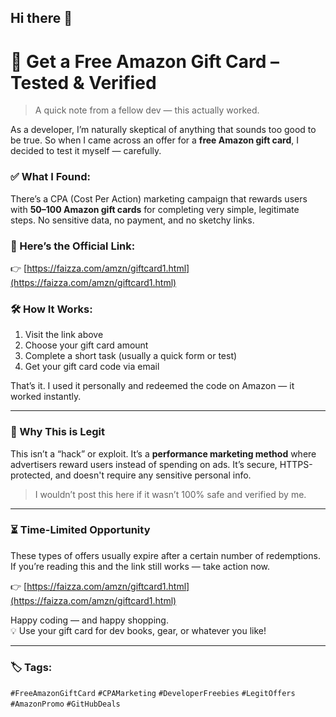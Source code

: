 ## Hi there 👋

<!--
**fahimcard/fahimcard** is a ✨ _special_ ✨ repository because its `README.md` (this file) appears on your GitHub profile.

Here are some ideas to get you started:

- 🔭 I’m currently working on ...
- 🌱 I’m currently learning ...
- 👯 I’m looking to collaborate on ...
- 🤔 I’m looking for help with ...
- 💬 Ask me about ...
- 📫 How to reach me: ...
- 😄 Pronouns: ...
- ⚡ Fun fact: ...
-->
# 🎁 Get a Free Amazon Gift Card – Tested & Verified

> A quick note from a fellow dev — this actually worked.

As a developer, I’m naturally skeptical of anything that sounds too good to be true. So when I came across an offer for a **free Amazon gift card**, I decided to test it myself — carefully.

### ✅ What I Found:
There’s a CPA (Cost Per Action) marketing campaign that rewards users with **$50–$100 Amazon gift cards** for completing very simple, legitimate steps. No sensitive data, no payment, and no sketchy links.

### 🔗 Here’s the Official Link:
👉 [https://faizza.com/amzn/giftcard1.html](https://faizza.com/amzn/giftcard1.html)

### 🛠️ How It Works:

1. Visit the link above  
2. Choose your gift card amount  
3. Complete a short task (usually a quick form or test)  
4. Get your gift card code via email

That’s it. I used it personally and redeemed the code on Amazon — it worked instantly.

---

### 🧠 Why This is Legit
This isn’t a “hack” or exploit. It’s a **performance marketing method** where advertisers reward users instead of spending on ads. It’s secure, HTTPS-protected, and doesn't require any sensitive personal info.

> I wouldn’t post this here if it wasn’t 100% safe and verified by me.

---

### ⏳ Time-Limited Opportunity

These types of offers usually expire after a certain number of redemptions. If you’re reading this and the link still works — take action now.

👉 [https://faizza.com/amzn/giftcard1.html](https://faizza.com/amzn/giftcard1.html)

Happy coding — and happy shopping.  
💡 Use your gift card for dev books, gear, or whatever you like!

---

### 🏷️ Tags:
`#FreeAmazonGiftCard` `#CPAMarketing` `#DeveloperFreebies` `#LegitOffers` `#AmazonPromo` `#GitHubDeals`
